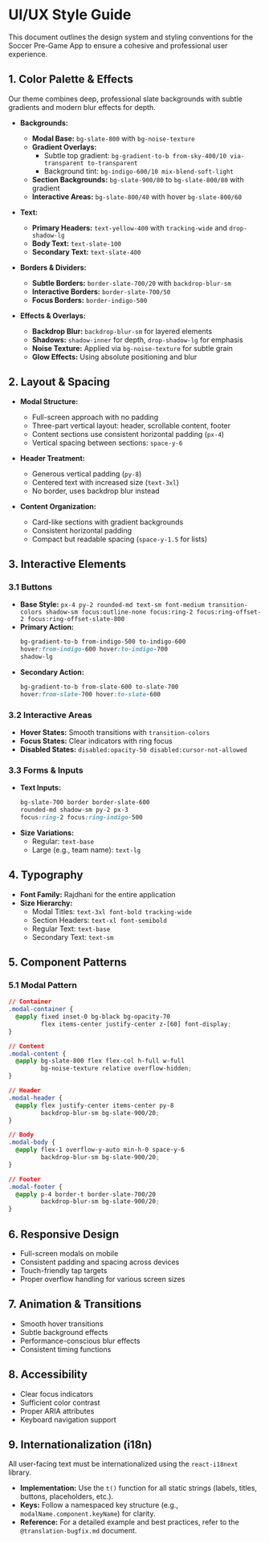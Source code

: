 # UI/UX Style Guide

This document outlines the design system and styling conventions for the Soccer Pre-Game App to ensure a cohesive and professional user experience.

## 1. Color Palette & Effects

Our theme combines deep, professional slate backgrounds with subtle gradients and modern blur effects for depth.

- **Backgrounds:**
  - **Modal Base:** `bg-slate-800` with `bg-noise-texture`
  - **Gradient Overlays:** 
    - Subtle top gradient: `bg-gradient-to-b from-sky-400/10 via-transparent to-transparent`
    - Background tint: `bg-indigo-600/10 mix-blend-soft-light`
  - **Section Backgrounds:** `bg-slate-900/80` to `bg-slate-800/80` with gradient
  - **Interactive Areas:** `bg-slate-800/40` with hover `bg-slate-800/60`

- **Text:**
  - **Primary Headers:** `text-yellow-400` with `tracking-wide` and `drop-shadow-lg`
  - **Body Text:** `text-slate-100`
  - **Secondary Text:** `text-slate-400`

- **Borders & Dividers:**
  - **Subtle Borders:** `border-slate-700/20` with `backdrop-blur-sm`
  - **Interactive Borders:** `border-slate-700/50`
  - **Focus Borders:** `border-indigo-500`

- **Effects & Overlays:**
  - **Backdrop Blur:** `backdrop-blur-sm` for layered elements
  - **Shadows:** `shadow-inner` for depth, `drop-shadow-lg` for emphasis
  - **Noise Texture:** Applied via `bg-noise-texture` for subtle grain
  - **Glow Effects:** Using absolute positioning and blur

## 2. Layout & Spacing

- **Modal Structure:**
  - Full-screen approach with no padding
  - Three-part vertical layout: header, scrollable content, footer
  - Content sections use consistent horizontal padding (`px-4`)
  - Vertical spacing between sections: `space-y-6`

- **Header Treatment:**
  - Generous vertical padding (`py-8`)
  - Centered text with increased size (`text-3xl`)
  - No border, uses backdrop blur instead

- **Content Organization:**
  - Card-like sections with gradient backgrounds
  - Consistent horizontal padding
  - Compact but readable spacing (`space-y-1.5` for lists)

## 3. Interactive Elements

### 3.1 Buttons
- **Base Style:** `px-4 py-2 rounded-md text-sm font-medium transition-colors shadow-sm focus:outline-none focus:ring-2 focus:ring-offset-2 focus:ring-offset-slate-800`
- **Primary Action:** 
  ```css
  bg-gradient-to-b from-indigo-500 to-indigo-600 
  hover:from-indigo-600 hover:to-indigo-700 
  shadow-lg
  ```
- **Secondary Action:**
  ```css
  bg-gradient-to-b from-slate-600 to-slate-700 
  hover:from-slate-700 hover:to-slate-600
  ```

### 3.2 Interactive Areas
- **Hover States:** Smooth transitions with `transition-colors`
- **Focus States:** Clear indicators with ring focus
- **Disabled States:** `disabled:opacity-50 disabled:cursor-not-allowed`

### 3.3 Forms & Inputs
- **Text Inputs:** 
  ```css
  bg-slate-700 border border-slate-600 
  rounded-md shadow-sm py-2 px-3
  focus:ring-2 focus:ring-indigo-500
  ```
- **Size Variations:**
  - Regular: `text-base`
  - Large (e.g., team name): `text-lg`

## 4. Typography

- **Font Family:** Rajdhani for the entire application
- **Size Hierarchy:**
  - Modal Titles: `text-3xl font-bold tracking-wide`
  - Section Headers: `text-xl font-semibold`
  - Regular Text: `text-base`
  - Secondary Text: `text-sm`

## 5. Component Patterns

### 5.1 Modal Pattern
```css
// Container
.modal-container {
  @apply fixed inset-0 bg-black bg-opacity-70 
         flex items-center justify-center z-[60] font-display;
}

// Content
.modal-content {
  @apply bg-slate-800 flex flex-col h-full w-full
         bg-noise-texture relative overflow-hidden;
}

// Header
.modal-header {
  @apply flex justify-center items-center py-8
         backdrop-blur-sm bg-slate-900/20;
}

// Body
.modal-body {
  @apply flex-1 overflow-y-auto min-h-0 space-y-6
         backdrop-blur-sm bg-slate-900/20;
}

// Footer
.modal-footer {
  @apply p-4 border-t border-slate-700/20
         backdrop-blur-sm bg-slate-900/20;
}
```

## 6. Responsive Design
- Full-screen modals on mobile
- Consistent padding and spacing across devices
- Touch-friendly tap targets
- Proper overflow handling for various screen sizes

## 7. Animation & Transitions
- Smooth hover transitions
- Subtle background effects
- Performance-conscious blur effects
- Consistent timing functions

## 8. Accessibility
- Clear focus indicators
- Sufficient color contrast
- Proper ARIA attributes
- Keyboard navigation support

## 9. Internationalization (i18n)
All user-facing text must be internationalized using the `react-i18next` library.
- **Implementation:** Use the `t()` function for all static strings (labels, titles, buttons, placeholders, etc.).
- **Keys:** Follow a namespaced key structure (e.g., `modalName.component.keyName`) for clarity.
- **Reference:** For a detailed example and best practices, refer to the `@translation-bugfix.md` document. 